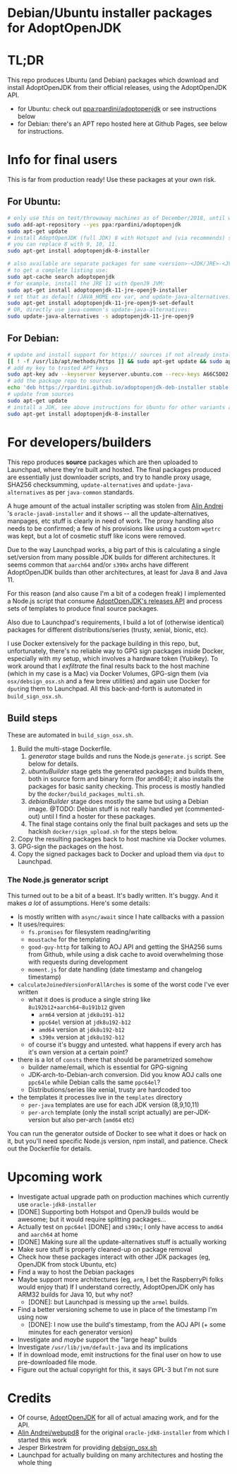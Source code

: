# Debian/Ubuntu installer packages for AdoptOpenJDK

# TL;DR

This repo produces Ubuntu (and Debian) packages which download and install AdoptOpenJDK from 
their official releases, using the AdoptOpenJDK API.

- for Ubuntu: check out [ppa:rpardini/adoptopenjdk](https://launchpad.net/~rpardini/+archive/ubuntu/adoptopenjdk) 
  or see instructions below
- for Debian: there's an APT repo hosted here at Github Pages, see below for instructions.

# Info for final users

This is far from production ready!
Use these packages at your own risk.

## For Ubuntu:

```bash
# only use this on test/throwaway machines as of December/2018, until we get more testing done
sudo add-apt-repository --yes ppa:rpardini/adoptopenjdk
sudo apt-get update
# install AdoptOpenJDK (full JDK) 8 with Hotspot and (via recommends) set it as the system default
# you can replace 8 with 9, 10, 11.
sudo apt-get install adoptopenjdk-8-installer 
```

```bash
# also available are separate packages for some <version>-<JDK/JRE>-<JVM> combinations,
# to get a complete listing use:  
sudo apt-cache search adoptopenjdk
# for example, install the JRE 11 with OpenJ9 JVM:
sudo apt-get install adoptopenjdk-11-jre-openj9-installer
# set that as default (JAVA_HOME env var, and update-java-alternatives)
sudo apt-get install adoptopenjdk-11-jre-openj9-set-default
# OR, directly use java-common's update-java-alternatives:
sudo update-java-alternatives -s adoptopenjdk-11-jre-openj9
```

## For Debian:

```bash
# update and install support for https:// sources if not already installed
[[ ! -f /usr/lib/apt/methods/https ]] && sudo apt-get update && sudo apt-get install apt-transport-https
# add my key to trusted APT keys 
sudo apt-key adv --keyserver keyserver.ubuntu.com --recv-keys A66C5D02
# add the package repo to sources 
echo 'deb https://rpardini.github.io/adoptopenjdk-deb-installer stable main' > /etc/apt/sources.list.d/rpardini-aoj.list 
# update from sources
sudo apt-get update 
# install a JDK, see above instructions for Ubuntu for other variants as well
sudo apt-get install adoptopenjdk-8-installer
```

# For developers/builders

This repo produces **source** packages which are then uploaded to Launchpad, 
where they're built and hosted. The final packages produced are essentially
just downloader scripts, and try to handle proxy usage, SHA256 checksumming,
`update-alternatives` and `update-java-alternatives` as per `java-common` standards.

A huge amount of the actual installer scripting was stolen from [Alin Andrei](https://launchpad.net/~webupd8team/+archive/ubuntu/java)
's `oracle-java8-installer`
and it shows -- all the update-alternatives, manpages, etc stuff is clearly in need of work.
The proxy handling also needs to be confirmed; a few of his provisions like using a custom 
`wgetrc` was kept, but a lot of cosmetic stuff like icons were removed.

Due to the way Launchpad works, a big part of this is calculating a single set/version
from many possible JDK builds for different architectures. It seems common that `aarch64` 
and/or `s390x` archs have different AdoptOpenJDK builds than other architectures, at least
for Java 8 and Java 11. 

For this reason (and also cause I'm a bit of a codegen freak) I implemented a Node.js
script that consume [AdoptOpenJDK's releases API](https://api.adoptopenjdk.net/) and process sets 
of templates to produce final source packages.

Also due to Launchpad's requirements, I build a lot of (otherwise identical) packages for
different distributions/series (trusty, xenial, bionic, etc).

I use Docker extensively for the package building in this repo, but, unfortunately, 
there's no reliable way to GPG sign packages inside Docker, especially with my setup,
which involves a hardware token (Yubikey). To work around that I _exfiltrate_ the final
results back to the host machine (which in my case is a Mac) via Docker Volumes, 
GPG-sign them (via `osx/debsign_osx.sh` and a few brew utilities) and again use Docker
for `dput`ing them to Launchpad. All this back-and-forth is automated in `build_sign_osx.sh`.

## Build steps

These are automated in `build_sign_osx.sh`.

1. Build the multi-stage Dockerfile.
   1. _generator_ stage builds and runs the Node.js `generate.js` script. See below for details.
   2. _ubuntuBuilder_ stage gets the generated packages and builds them, both in source form
      and binary form (for amd64); it also installs the packages for basic sanity checking.
      This process is mostly handled by the `docker/build_packages_multi.sh`.
   3. _debianBuilder_ stage does mostly the same but using a Debian image. @TODO: Debian stuff
      is not really handled yet (commented-out) until I find a hoster for these packages.
   4. The final stage contains only the final built packages and sets up the hackish 
      `docker/sign_upload.sh` for the steps below.
2. Copy the resulting packages back to host machine via Docker volumes.
3. GPG-sign the packages on the host.
4. Copy the signed packages back to Docker and upload them via `dput` to Launchpad.

### The Node.js generator script

This turned out to be a bit of a beast. It's badly written. It's buggy. And it makes *a lot*
of assumptions. Here's some details:

- Is mostly written with `async/await` since I hate callbacks with a passion
- It uses/requires:
  - `fs.promises` for filesystem reading/writing
  - `moustache` for the templating
  - `good-guy-http` for talking to AOJ API and getting the SHA256 sums from Github, while using
    a disk cache to avoid overwhelming those with requests during development
  - `moment.js` for date handling (date timestamp and changelog timestamp)
- `calculateJoinedVersionForAllArches` is some of the worst code I've ever written
  - what it does is produce a single string like `8u192b12+aarch64~8u191b12` given
    * `arm64` version at `jdk8u191-b12`
    * `ppc64el` version at `jdk8u192-b12`
    * `amd64` version at `jdk8u192-b12`
    * `s390x` version at `jdk8u192-b12`
  - of course it's buggy and untested. what happens if every arch has it's own version at a certain point?
- there is a lot of `consts` there that should be parametrized somehow 
  - builder name/email, which is essential for GPG-signing
  - JDK-arch-to-Debian-arch conversion. Did you know AOJ calls one `ppc64le` while Debian calls the same `ppc64el`?
  - Distributions/series like xenial, trusty are hardcoded too
- the templates it processes live in the `templates` directory
  - `per-java` templates are use for each JDK version (8,9,10,11)
  - `per-arch` template (only the install script actually) are per-JDK-version but also per-arch (`amd64` etc)

You can run the generator outside of Docker to see what it does or hack on it,
but you'll need specific Node.js version, npm install, and patience. Check out the Dockerfile
for details.


# Upcoming work

* Investigate actual upgrade path on production machines which currently use `oracle-jdk8-installer`
* [DONE] Supporting both Hotspot and OpenJ9 builds would be awesome; but it would require splitting packages...
* Actually test on `ppc64el` [DONE] and `s390x`; I only have access to `amd64` and `aarch64` at home
* [DONE] Making sure all the update-alternatives stuff is actually working
* Make sure stuff is properly cleaned-up on package removal
* Check how these packages interact with other JDK packages (eg, OpenJDK from stock Ubuntu, etc)
* Find a way to host the Debian packages
* Maybe support more architectures (eg, `arm`, I bet the RaspberryPi folks would enjoy that)
  If I understand correctly, AdoptOpenJDK only has ARM32 builds for Java 10, but why not?
  * [DONE]: but Launchpad is messing up the `armel` builds. 
* Find a better versioning scheme to use in place of the timestamp I'm using now
  * [DONE]: I now use the build's timestamp, from the AOJ API (+ some minutes for each generator version)
* Investigate and _maybe_ support the "large heap" builds
* Investigate `/usr/lib/jvm/default-java` and its implications
* If in download mode, emit instructions for the final user on how to use pre-downloaded file mode.
* Figure out the actual copyright for this, it says GPL-3 but I'm not sure

# Credits

* Of course, [AdoptOpenJDK](https://adoptopenjdk.net/) for all of actual amazing work, and for the API.
* [Alin Andrei/webupd8](https://launchpad.net/~webupd8team/+archive/ubuntu/java) for the original `oracle-jdk8-installer` from which I started this work
* Jesper Birkestrøm for providing [debsign_osx.sh](https://gist.github.com/birkestroem/ad4866ae7b823820bf51)
* Launchpad for actually building on many architectures and hosting the whole thing
